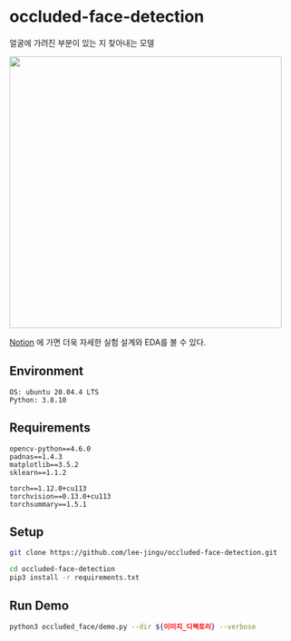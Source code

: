 # occluded-face-detection
얼굴에 가려진 부분이 있는 지 찾아내는 모델

<img src="https://github.com/lee-jingu/asset/output.png" height="480">

[Notion](https://aiappbox.notion.site/Occluded-Face-Detection-bac15f3cfa024ef8bd0cab59726c487f) 에 가면 더욱 자세한 실험 설계와 EDA를 볼 수 있다.


## Environment

```
OS: ubuntu 20.04.4 LTS
Python: 3.8.10
```

## Requirements

```
opencv-python==4.6.0
padnas==1.4.3
matplotlib==3.5.2
sklearn==1.1.2

torch==1.12.0+cu113
torchvision==0.13.0+cu113
torchsummary==1.5.1
```

## Setup

```bash
git clone https://github.com/lee-jingu/occluded-face-detection.git

cd occluded-face-detection
pip3 install -r requirements.txt
```

## Run Demo

```bash
python3 occluded_face/demo.py --dir ${이미지_디렉토리} --verbose
```